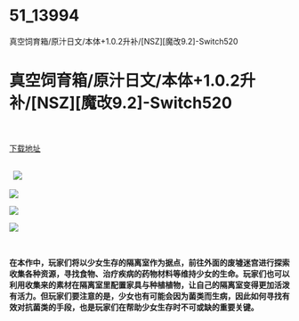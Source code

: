 # 51_13994
真空饲育箱/原汁日文/本体+1.0.2升补/[NSZ][魔改9.2]-Switch520
# 真空饲育箱/原汁日文/本体+1.0.2升补/[NSZ][魔改9.2]-Switch520
 <br/></br>
[下载地址](https://www.switch520.cc/article/13994 "下载地址")
<br/></br>

<p><strong>&nbsp; <img src="https://www.switch520.cc/muke_img/upload_art_editor_20210520-1_ecf1757cb17483f63d982f3d7e3aaf56.jpg"> </strong></p>
<p><strong><img src="https://www.switch520.cc/muke_img/upload_art_editor_20210520-1_75d26b1f60ae0c277d12df6cde2852da.jpg"></strong></p>
<p><strong><img src="https://www.switch520.cc/muke_img/upload_art_editor_20210520-1_7c27fe1eaf1cdc4bd38bdba861119e59.jpg"></strong></p>
<p><strong><img src="https://www.switch520.cc/muke_img/upload_art_editor_20210520-1_d468ff7a4d4af0029fa03b40e99115c8.jpg"></strong></p>
<p>&nbsp;</p>
<p><strong>在本作中，玩家们将以少女生存的隔离室作为据点，前往外面的废墟迷宫进行探索收集各种资源，寻找食物、治疗疾病的药物材料等维持少女的生命。玩家们也可以利用收集来的素材在隔离室里配置家具与种植植物，让自己的隔离室变得更加活泼有活力。但玩家们要注意的是，少女也有可能会因为菌类而生病，因此如何寻找有效对抗菌类的手段，也是玩家们在帮助少女生存时不可或缺的重要关键。</strong></p>
<p><strong>&nbsp;</strong></p>
